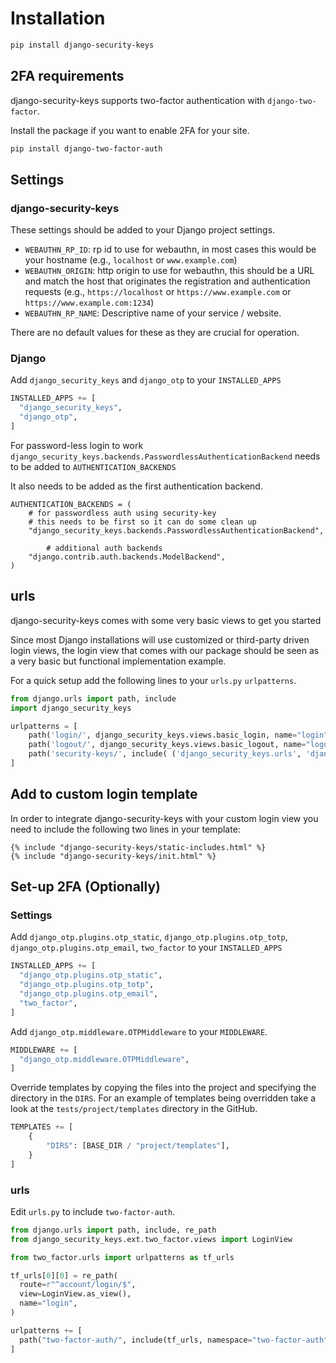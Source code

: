# Installation

```sh
pip install django-security-keys
```

## 2FA requirements

django-security-keys supports two-factor authentication with `django-two-factor`.

Install the package if you want to enable 2FA for your site.

```sh
pip install django-two-factor-auth
```

## Settings

### django-security-keys

These settings should be added to your Django project settings.

- `WEBAUTHN_RP_ID`: rp id to use for webauthn, in most cases this would be your hostname (e.g., `localhost` or `www.example.com`)
- `WEBAUTHN_ORIGIN`: http origin to use for webauthn, this should be a URL and match the host that originates the registration and authentication requests (e.g., `https://localhost` or `https://www.example.com` or `https://www.example.com:1234`)
- `WEBAUTHN_RP_NAME`: Descriptive name of your service / website.

There are no default values for these as they are crucial for operation.

### Django 

Add `django_security_keys` and `django_otp` to your `INSTALLED_APPS`

```py
INSTALLED_APPS += [
  "django_security_keys",
  "django_otp",
]
```

For password-less login to work `django_security_keys.backends.PasswordlessAuthenticationBackend` needs to be added to `AUTHENTICATION_BACKENDS`

It also needs to be added as the first authentication backend.

```
AUTHENTICATION_BACKENDS = (
    # for passwordless auth using security-key
    # this needs to be first so it can do some clean up
    "django_security_keys.backends.PasswordlessAuthenticationBackend",

		# additional auth backends 
    "django.contrib.auth.backends.ModelBackend",
)
```

## urls

django-security-keys comes with some very basic views to get you started

Since most Django installations will use customized or third-party driven login views, the login view that comes with our package should be seen as a very basic but functional implementation example.

For a quick setup add the following lines to your `urls.py` `urlpatterns`.

```py
from django.urls import path, include
import django_security_keys

urlpatterns = [
    path('login/', django_security_keys.views.basic_login, name="login"),
    path('logout/', django_security_keys.views.basic_logout, name="logout"),
    path('security-keys/', include( ('django_security_keys.urls', 'django_security_keys'), namespace="security-keys"))
]
```

## Add to custom login template

In order to integrate django-security-keys with your custom login view you need to include the following two lines in your template:

```
{% include "django-security-keys/static-includes.html" %}
{% include "django-security-keys/init.html" %}
```

## Set-up 2FA (Optionally)

### Settings 

Add `django_otp.plugins.otp_static`, `django_otp.plugins.otp_totp`, `django_otp.plugins.otp_email`, `two_factor` to your `INSTALLED_APPS`

```py
INSTALLED_APPS += [
  "django_otp.plugins.otp_static",
  "django_otp.plugins.otp_totp",
  "django_otp.plugins.otp_email",
  "two_factor",
]
```

Add `django_otp.middleware.OTPMiddleware` to your `MIDDLEWARE`.

```py
MIDDLEWARE += [
  "django_otp.middleware.OTPMiddleware",
]
```

Override templates by copying the files into the project and specifying the directory in the `DIRS`. For an example of templates being overridden take a look at the `tests/project/templates` directory in the GitHub. 
```py
TEMPLATES += [
    {
        "DIRS": [BASE_DIR / "project/templates"],
    }
]
```

### urls

Edit `urls.py` to include `two-factor-auth`.

```py
from django.urls import path, include, re_path
from django_security_keys.ext.two_factor.views import LoginView

from two_factor.urls import urlpatterns as tf_urls

tf_urls[0][0] = re_path(
  route=r"^account/login/$",
  view=LoginView.as_view(),
  name="login",
)

urlpatterns += [
  path("two-factor-auth/", include(tf_urls, namespace="two-factor-auth")),
]
```